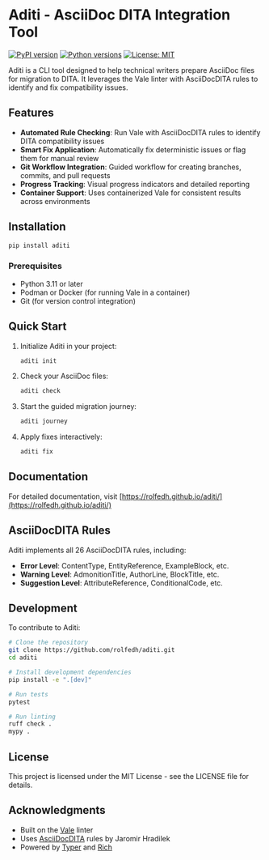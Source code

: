 # Aditi - AsciiDoc DITA Integration Tool

[![PyPI version](https://badge.fury.io/py/aditi.svg)](https://badge.fury.io/py/aditi)
[![Python versions](https://img.shields.io/pypi/pyversions/aditi.svg)](https://pypi.org/project/aditi/)
[![License: MIT](https://img.shields.io/badge/License-MIT-yellow.svg)](https://opensource.org/licenses/MIT)

Aditi is a CLI tool designed to help technical writers prepare AsciiDoc files for migration to DITA. It leverages the Vale linter with AsciiDocDITA rules to identify and fix compatibility issues.

## Features

- **Automated Rule Checking**: Run Vale with AsciiDocDITA rules to identify DITA compatibility issues
- **Smart Fix Application**: Automatically fix deterministic issues or flag them for manual review
- **Git Workflow Integration**: Guided workflow for creating branches, commits, and pull requests
- **Progress Tracking**: Visual progress indicators and detailed reporting
- **Container Support**: Uses containerized Vale for consistent results across environments

## Installation

```bash
pip install aditi
```

### Prerequisites

- Python 3.11 or later
- Podman or Docker (for running Vale in a container)
- Git (for version control integration)

## Quick Start

1. Initialize Aditi in your project:
   ```bash
   aditi init
   ```

2. Check your AsciiDoc files:
   ```bash
   aditi check
   ```

3. Start the guided migration journey:
   ```bash
   aditi journey
   ```

4. Apply fixes interactively:
   ```bash
   aditi fix
   ```

## Documentation

For detailed documentation, visit [https://rolfedh.github.io/aditi/](https://rolfedh.github.io/aditi/)

## AsciiDocDITA Rules

Aditi implements all 26 AsciiDocDITA rules, including:

- **Error Level**: ContentType, EntityReference, ExampleBlock, etc.
- **Warning Level**: AdmonitionTitle, AuthorLine, BlockTitle, etc.
- **Suggestion Level**: AttributeReference, ConditionalCode, etc.

## Development

To contribute to Aditi:

```bash
# Clone the repository
git clone https://github.com/rolfedh/aditi.git
cd aditi

# Install development dependencies
pip install -e ".[dev]"

# Run tests
pytest

# Run linting
ruff check .
mypy .
```

## License

This project is licensed under the MIT License - see the LICENSE file for details.

## Acknowledgments

- Built on the [Vale](https://vale.sh/) linter
- Uses [AsciiDocDITA](https://github.com/jhradilek/asciidoctor-dita-vale) rules by Jaromir Hradilek
- Powered by [Typer](https://typer.tiangolo.com/) and [Rich](https://rich.readthedocs.io/)